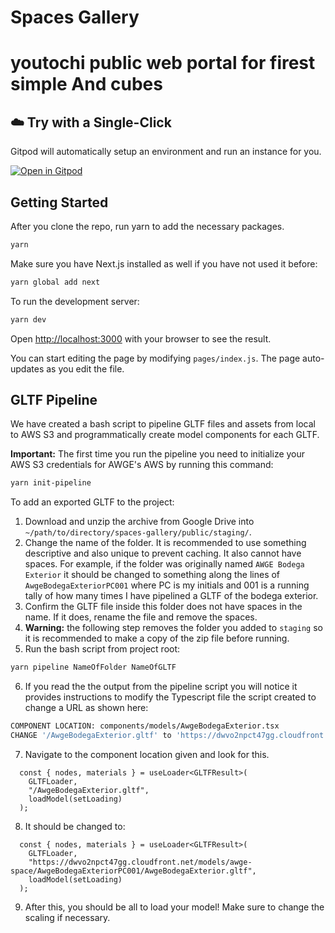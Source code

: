 # Spaces Gallery



# youtochi public web portal for firest simple  And cubes

## ☁️ Try with a Single-Click

Gitpod will automatically setup an environment and run an instance for you.

[![Open in Gitpod](https://gitpod.io/button/open-in-gitpod.svg)](https://gitpod.io/#https://github.com/czendee/virtualroom/tree/button/3dtext)



## Getting Started

After you clone the repo, run yarn to add the necessary packages.

```bash
yarn
```

Make sure you have Next.js installed as well if you have not used it before:

```bash
yarn global add next
```

To run the development server:

```bash
yarn dev
```

Open [http://localhost:3000](http://localhost:3000) with your browser to see the result.

You can start editing the page by modifying `pages/index.js`. The page auto-updates as you edit the file.

## GLTF Pipeline

We have created a bash script to pipeline GLTF files and assets from local to AWS S3 and programmatically create model components for each GLTF.

**Important:** The first time you run the pipeline you need to initialize your AWS S3 credentials for AWGE's AWS by running this command:

```bash
yarn init-pipeline
```

To add an exported GLTF to the project:

1. Download and unzip the archive from Google Drive into `~/path/to/directory/spaces-gallery/public/staging/`.
2. Change the name of the folder. It is recommended to use something descriptive and also unique to prevent caching. It also cannot have spaces. For example, if the folder was originally named `AWGE Bodega Exterior` it should be changed to something along the lines of `AwgeBodegaExteriorPC001` where PC is my initials and 001 is a running tally of how many times I have pipelined a GLTF of the bodega exterior.
3. Confirm the GLTF file inside this folder does not have spaces in the name. If it does, rename the file and remove the spaces.
4. **Warning:** the following step removes the folder you added to `staging` so it is recommended to make a copy of the zip file before running.
5. Run the bash script from project root:

```bash
yarn pipeline NameOfFolder NameOfGLTF
```

6. If you read the the output from the pipeline script you will notice it provides instructions to modify the Typescript file the script created to change a URL as shown here:

```bash
COMPONENT LOCATION: components/models/AwgeBodegaExterior.tsx
CHANGE '/AwgeBodegaExterior.gltf' to 'https://dwvo2npct47gg.cloudfront.net/models/awge-space/AwgeBodegaExteriorPC001/AwgeBodegaExterior.gltf'
```

7. Navigate to the component location given and look for this.

```
  const { nodes, materials } = useLoader<GLTFResult>(
    GLTFLoader,
    "/AwgeBodegaExterior.gltf",
    loadModel(setLoading)
  );
```

8. It should be changed to:

```
  const { nodes, materials } = useLoader<GLTFResult>(
    GLTFLoader,
    "https://dwvo2npct47gg.cloudfront.net/models/awge-space/AwgeBodegaExteriorPC001/AwgeBodegaExterior.gltf",
    loadModel(setLoading)
  );
```

9. After this, you should be all to load your model! Make sure to change the scaling if necessary.
